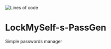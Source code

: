 ![Lines of code](https://img.shields.io/tokei/lines/github/lockmyself2dot0/Evorl-s-PassGen)

# LockMySelf-s-PassGen
Simple passwords manager
